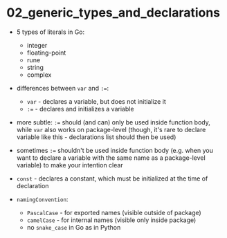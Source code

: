 # 02_generic_types_and_declarations

* 5 types of literals in Go: 
    * integer
    * floating-point
    * rune
    * string
    * complex

* differences between `var` and `:=`:
    * `var` - declares a variable, but does not initialize it
    * `:=` - declares and initializes a variable
* more subtle: `:=` should (and can) only be used inside function body, while `var` also works on package-level (though, it's rare to declare variable like this - declarations list should then be used)
* sometimes `:=` shouldn't be used inside function body (e.g. when you want to declare a variable with the same name as a package-level variable) to make your intention clear
* `const` - declares a constant, which must be initialized at the time of declaration
* `namingConvention`: 
    * `PascalCase` - for exported names (visible outside of package)
    * `camelCase` - for internal names (visible only inside package)
    * no `snake_case` in Go as in Python
